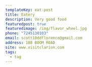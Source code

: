 ```yaml
---
templateKey: eat-post
title: Eatery
description: Very good food
featuredpost: true
featuredimage: /img/flavor_wheel.jpg
phone: "7245130103"
email: scott10ddflorence@gmail.com
address: 188 BOOM ROAD
site: www.visitclarion.com
tags:
  - tag
---
```

